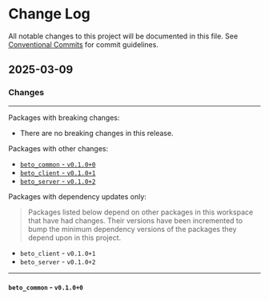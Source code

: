 # Change Log

All notable changes to this project will be documented in this file.
See [Conventional Commits](https://conventionalcommits.org) for commit guidelines.

## 2025-03-09

### Changes

---

Packages with breaking changes:

 - There are no breaking changes in this release.

Packages with other changes:

 - [`beto_common` - `v0.1.0+0`](#beto_common---v0100)
 - [`beto_client` - `v0.1.0+1`](#beto_client---v0101)
 - [`beto_server` - `v0.1.0+2`](#beto_server---v0102)

Packages with dependency updates only:

> Packages listed below depend on other packages in this workspace that have had changes. Their versions have been incremented to bump the minimum dependency versions of the packages they depend upon in this project.

 - `beto_client` - `v0.1.0+1`
 - `beto_server` - `v0.1.0+2`

---

#### `beto_common` - `v0.1.0+0`

